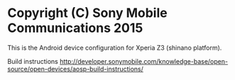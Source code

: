 Copyright (C) Sony Mobile Communications 2015
=============================================

This is the Android device configuration for Xperia Z3 (shinano platform).

Build instructions
http://developer.sonymobile.com/knowledge-base/open-source/open-devices/aosp-build-instructions/
